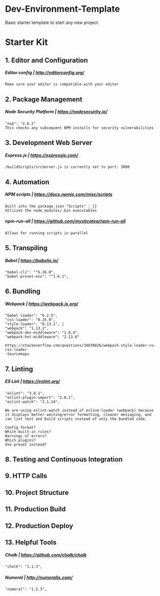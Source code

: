 # Dev-Environment-Template
Basic starter template to start any new project.

# Starter Kit

## 1. Editor and Configuration

##### Editor config | http://editorconfig.org/
    Make sure your editor is compatible with your editor

## 2. Package Management

##### Node Security Platform | https://nodesecurity.io/
    "nsp": "2.6.2"
    This checks any subsequent NPM installs for security vulnerabilities


## 3. Development Web Server

##### Express.js | https://expressjs.com/
    /buildScripts/srcServer.js is currently set to port: 3000

<!-- security vulnerabilities
##### Local tunnel | https://localtunnel.github.io/www/
    This command will produce a shareable link:

Command | `lt --port 3000 --subdomain <whatEverYouWant>`

Response | `your url is: https://<whatEverYouWant>.localtunnel.me`

    assuming <whatEverYouWant> is not already currently in use
 -->

## 4. Automation

##### NPM scripts | https://docs.npmjs.com/misc/scripts
    Built into the package.json "Scripts" : {}
    Utliizes the node_modules/.bin executables

##### npm-run-all | https://github.com/mysticatea/npm-run-all
    Allows for running scripts in parallel


## 5. Transpiling

##### Babel | https://babeljs.io/
    "babel-cli": "^6.26.0",
    "babel-preset-env": "^1.6.1",

## 6. Bundling

##### Webpack | https://webpack.js.org/
    "babel-loader": "6.2.5",
    "css-loader": "0.25.0",
    "style-loader": "0.13.1", |
    "webpack": "1.13.2",
    "webpack-dev-middleware": "1.8.4",
    "webpack-hot-middleware": "2.13.0"

    https://stackoverflow.com/questions/34039826/webpack-style-loader-vs-css-loader
    -Sourcemaps

## 7. Linting

##### ES Lint | https://eslint.org/
    "eslint": "3.8.1",
    "eslint-plugin-import": "2.0.1",
    "eslint-watch": "2.1.14",

    We are using eslint-watch instead of esline-loader (webpack) because it displays better warning/error formatting, cleaner messaging, and can lint test and build scripts instead of only the bundled code.
    
    Config format?
    Which built-in rules?
    Warnings of errors?
    Which plugins?
    Use preset instead?

## 8. Testing and Continuous Integration

## 9. HTTP Calls

## 10. Project Structure

## 11. Production Build

## 12. Production Deploy

## 13. Helpful Tools

##### Chalk | https://github.com/chalk/chalk
    "chalk": "1.1.3",

##### Numeral | http://numeraljs.com/
    "numeral": "1.5.3",
